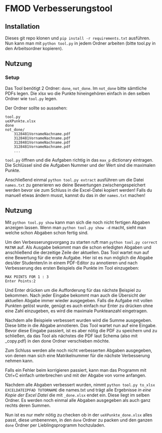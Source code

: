 # FMOD Verbesserungstool

## Installation

Dieses git repo klonen und `pip install -r requirements.txt` ausführen. Nun kann man mit `python tool.py` in jedem Ordner arbeiten (bitte tool.py in den Arbeitsordner kopieren).

## Nutzung

### Setup

Das Tool benötigt 2 Ordner: `done`, `not_done`. Im `not_done` bitte sämtliche PDFs legen. Die xlsx wo die Punkte hineingehören einfach in den selben Ordner wie `tool.py` legen.

Der Ordner sollte so aussehen:

```
tool.py
ueXPunkte.xlsx
done
not_done/
    3128481VornameNachname.pdf
    3128481VornameNachname.pdf
    3128481VornameNachname.pdf
    3128481VornameNachname.pdf
    ...
```

`tool.py` öffnen und die Aufgaben richtig in das `max_p` dictionary eintragen. Die Schlüssel sind die Aufgaben Nummer und der Wert sind die maximalen Punkte.

Anschließend einmal `python tool.py extract` ausführen um die Datei `names.txt` zu generieren wo deine Bewertungen zwischengespeichert werden bevor sie zum Schluss in die Excel-Datei kopiert werden! Falls du manuell etwas ändern musst, kannst du das in der `names.txt` machen!

## Nutzung

Mit `python tool.py show` kann man sich die noch nicht fertigen Abgaben anzeigen lassen. Wenn man `python tool.py show -d` macht, sieht man welche schon Abgaben schon fertig sind.

Um den Verbesserungsvorgang zu starten ruft man `python tool.py correct MATNR` auf. Als Ausgabe bekommt man die schon erledigten Abgaben und anschließend die derzeitige Zeile der aktuellen. Das Tool wartet nun auf eine Bewertung für die erste Aufgabe. Hier ist es nun möglich die Abgabe des/der Studenten/in in einem PDF-Editor zu annotieren und nach Verbesserung des ersten Beispiels die Punkte im Tool einzugeben:

```
MAX POINTS FOR 1 : 3
Enter Points:2
```

Und Enter drücken um die Aufforderung für das nächste Beispiel zu bekommen. Nach jeder Eingabe bekommt man auch die Übersicht der aktuellen Abgabe immer wieder ausgegeben. Falls die Aufgabe mit vollen Punkten gelöst wurde, genügt es auch einfach nur Enter zu drücken ohne eine Zahl einzugeben, es wird die maximale Punkteanzahl eingetragen.

Nachdem alle Beispiele verbessert wurden wird die Summe ausgegeben. Diese bitte in die Abgabe annotieren. Das Tool wartet nun auf eine Eingabe. Bevor diese Eingabe passiert, ist es aber nötig die PDF zu speichern und zu schließen, da das Tool als nächstes die PDF laut Schema (also mit _copy.pdf) in den done Ordner verschieben möchte.

Zum Schluss werden alle noch nicht verbesserten Abgaben ausgegeben, von denen man sich eine Matrikelnummer für die nächste Verbesserung nehmen kann.

Falls ein Fehler beim korrigieren passiert, kann man das Programm mit Ctrl+C einfach unterbrechen und mit der Abgabe von vorne anfangen.

Nachdem alle Abgaben verbessert wurden, nimmt `python tool.py to_xlsx EXCELDATEIPFAD TUTORNAME` die names.txt und trägt alle Ergebnisse *in eine Kopie der Excel Datei* die mit `_done.xlsx` endet ein. Diese liegt im selben Ordner. Es werden noch einmal alle Abgaben ausgegeben als auch ganz rechts deren Summen.

Nun ist es nur mehr nötig zu checken ob in der `ueXPunkte_done.xlsx` alles passt, diese umbenennen, in den `done` Ordner zu packen und den ganzen `done` Ordner per Lieblingsprogramm hochzuladen.